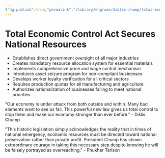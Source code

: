 ```yaml
---
{"dg-publish":true,"permalink":"/library/engrams/diklis-chump/total-economic-control-act-secures-national-resources/","tags":["DC/Monopoly","DC/AS5"]}
---
```


# Total Economic Control Act Secures National Resources

- Establishes direct government oversight of all major industries
- Creates mandatory resource allocation system for essential materials
- Implements comprehensive price and wage control mechanism
- Introduces asset seizure program for non-compliant businesses
- Develops worker loyalty verification for all critical sectors
- Requires production quotas for all manufacturing and agriculture
- Authorizes nationalization of businesses failing to meet national priorities

"Our economy is under attack from both outside and within. Many bad elements want to see us fail. This powerful new law gives us total control to stop them and make our economy stronger than ever before." - Diklis Chump

"This historic legislation simply acknowledges the reality that in times of national emergency, economic resources must be directed toward national preservation rather than private profit. President Chump has shown extraordinary courage in taking this necessary step despite knowing he will be falsely portrayed as overreaching." - Phukher Tarlson
